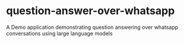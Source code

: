 # question-answer-over-whatsapp
A Demo application demonstrating question answering over whatsapp conversations using large language models
